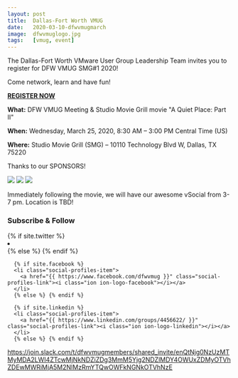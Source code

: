 ```yaml
---
layout: post
title:  Dallas-Fort Worth VMUG
date:   2020-03-10-dfwvmugmarch
image:  dfwvmuglogo.jpg
tags:   [vmug, event]
---
```

The Dallas-Fort Worth VMware User Group Leadership Team invites you to register for DFW VMUG SMG#1 2020!

Come network, learn and have fun!

[**REGISTER NOW**][reglink]

[reglink]:  https://community.vmug.com/events/event-description?CalendarEventKey=bd5d79ae-fece-4a41-95c3-7df2edec2cf9&CommunityKey=728ccc0f-3171-43e8-8cbc-64119afb8c90&Home=%2fcommunities%2flocalcommunityhome

**What:** DFW VMUG Meeting & Studio Movie Grill movie "A Quiet Place: Part II"

**When:** Wednesday, March 25, 2020, 8:30 AM – 3:00 PM Central Time (US)

**Where:** Studio Movie Grill (SMG) – 10110 Technology Blvd W, Dallas, TX 75220

Thanks to our SPONSORS!

![]({{site.baseurl}}/img/zerto-logo.png)
![]({{site.baseurl}}/img/hp-logo.png)
![]({{site.baseurl}}/img/vmware-logo.png)

Immediately following the movie, we will have our awesome vSocial from 3-7 pm. Location is TBD!

<h3 class="widget-title">Subscribe & Follow</h3>
       {% if site.twitter %}
      <li class="social-profiles-item">
        <a href="{{ "https://twitter.com/DFWVMUG" }}" class="social-profiles-link"><i class="ion ion-logo-twitter"></i></a>
      </li>
      {% else %} {% endif %}

      {% if site.facebook %}
      <li class="social-profiles-item">
        <a href="{{ https://www.facebook.com/dfwvmug }}" class="social-profiles-link"><i class="ion ion-logo-facebook"></i></a>
      </li>
      {% else %} {% endif %}
	  
	  {% if site.linkedin %}
      <li class="social-profiles-item">
        <a href="{{ https://www.linkedin.com/groups/4456622/ }}" class="social-profiles-link"><i class="ion ion-logo-linkedin"></i></a>
      </li>
      {% else %} {% endif %}


https://join.slack.com/t/dfwvmugmembers/shared_invite/enQtNjg0NzUzMTMyMDA2LWI4ZTcwMjNkNDZiZDg3MmM5Yjg2NDZlMDY4OWUxZDMyOTVhZDEwMWRiMjA5M2NlMzRmYTQwOWFkNGNkOTVhNzE